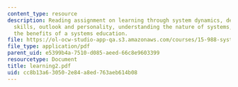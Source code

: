 ```yaml
---
content_type: resource
description: Reading assignment on learning through system dynamics, developing personal
  skills, outlook and personality, understanding the nature of systems, and achieving
  the benefits of a systems education.
file: https://ol-ocw-studio-app-qa.s3.amazonaws.com/courses/15-988-system-dynamics-self-study-fall-1998-spring-1999/cc8b13a630502e84a8ed763aeb614b08_learning2.pdf
file_type: application/pdf
parent_uid: e5399b4a-7510-d085-aeed-66c8e9603399
resourcetype: Document
title: learning2.pdf
uid: cc8b13a6-3050-2e84-a8ed-763aeb614b08
---
```

